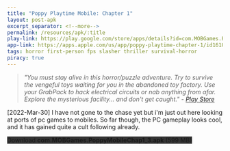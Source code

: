 ```yaml
---
title: "Poppy Playtime Mobile: Chapter 1"
layout: post-apk
excerpt_separator: <!--more-->
permalink: /resources/apk/:title
play-link: https://play.google.com/store/apps/details?id=com.MOBGames.PoppyMobileChap1
app-link: https://apps.apple.com/us/app/poppy-playtime-chapter-1/id1610947489
tags: horror first-person fps slasher thriller survival-horror
piracy: true
---
```


> _"You must stay alive in this horror/puzzle adventure. Try to survive the vengeful toys waiting for you in the abandoned toy factory. Use your GrabPack to hack electrical circuits or nab anything from afar. Explore the mysterious facility... and don't get caught." - <a href="https://play.google.com/store/apps/details?id=com.MOBGames.PoppyMobileChap1" target="_blank">Play Store</a>_

<span class="timestamp">[2022-Mar-30]</span> I have not gone to the chase yet but i'm just out here looking at ports of pc games to mobiles. So far though, the PC gameplay looks cool, and it has gained quite a cult following already.

<div class="text-center">
    <a class="btn btn-dark btn-block w-100" onclick='apk("com.MOBGames.PoppyMobileChap1_3.apk")' target="_blank" style="text-decoration: none; background-color: #333;"> Download <b>com.MOBGames.PoppyMobileChap1_3.apk</b> (599 MB)</a>
</div>

